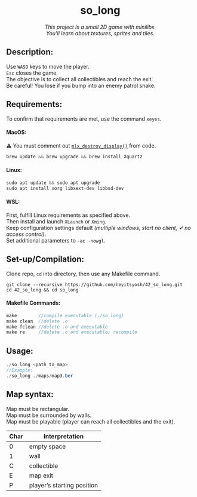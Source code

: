 <h1 align="center">
	so_long
</h1>

*<p align="center">This project is a small 2D game with minilibx.<br>
You'll learn about textures, sprites and tiles.</p>*

## Description:
Use `WASD` keys to move the player.  
`Esc` closes the game.  
The objective is to collect all collectibles and reach the exit.   
Be careful! You lose if you bump into an enemy patrol snake.

## Requirements:
To confirm that requirements are met, use the command `xeyes`.  
#### MacOS:
⚠️ You must comment out [`mlx_destroy_display()`](https://github.com/heyitsyosh/42_so_long/blob/453383613984af318a251c923aea279e766b842f/so_long/srcs/close_game.c#L68) from code.  
```C
brew update && brew upgrade && brew install Xquartz
```
#### Linux:
```C
sudo apt update && sudo apt upgrade
sudo apt install xorg libxext-dev libbsd-dev
```
#### WSL:
First, fulfill Linux requirements as specified above.  
Then install and launch `XLaunch` or `Xming`.  
Keep configuration settings default *(multiple windows, start no client, ✔ no access control)*.  
Set additional parameters to `-ac -nowgl`.  

## Set-up/Compilation:
Clone repo, `cd` into directory, then use any Makefile command.  
```
git clone --recursive https://github.com/heyitsyosh/42_so_long.git
cd 42_so_long && cd so_long
```  

#### Makefile Commands:
```Java
make        //compile executable (./so_long)
make clean  //delete .o
make fclean //delete .o and executable
make re     //delete .o and executable, recompile 
```

## Usage:  
```Java
./so_long <path_to_map>
//Example:
./so_long ./maps/map3.ber
```

## Map syntax:
Map must be rectangular.  
Map must be surrounded by walls.  
Map must be playable (player can reach all collectibles and the exit).

| Char | Interpretation |
| --- | --- |
| 0 | empty space |
| 1 | wall |
| C | collectible |
| E | map exit |
| P | player’s starting position |
